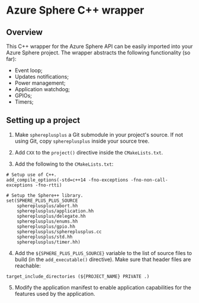 Azure Sphere C++ wrapper
========================

Overview
--------

This C++ wrapper for the Azure Sphere API can be easily imported into your Azure
Sphere project. The wrapper abstracts the following functionality (so far):

* Event loop;
* Updates notifications;
* Power management;
* Application watchdog;
* GPIOs;
* Timers;

Setting up a project
--------------------

1) Make `sphereplusplus` a Git submodule in your project's source. If not using
   Git, copy `sphereplusplus` inside your source tree.

2) Add `CXX` to the `project()` directive inside the `CMakeLists.txt`.

3) Add the following to the `CMakeLists.txt`:

```
# Setup use of C++.
add_compile_options(-std=c++14 -fno-exceptions -fno-non-call-exceptions -fno-rtti)

# Setup the Sphere++ library.
set(SPHERE_PLUS_PLUS_SOURCE
    sphereplusplus/abort.hh
    sphereplusplus/application.hh
    sphereplusplus/delegate.hh
    sphereplusplus/enums.hh
    sphereplusplus/gpio.hh
    sphereplusplus/sphereplusplus.cc
    sphereplusplus/std.hh
    sphereplusplus/timer.hh)
```

4) Add the `${SPHERE_PLUS_PLUS_SOURCE}` variable to the list of source files to
   build (in the `add_executable()` directive). Make sure that header files are
   reachable:

```
target_include_directories (${PROJECT_NAME} PRIVATE .)
```

5) Modify the application manifest to enable application capabilities for the
   features used by the application.
